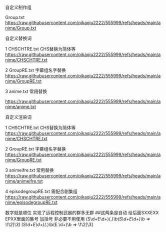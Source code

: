 自定义制作组

Group.txt https://raw.githubusercontent.com/pikaqiu2222/555999/refs/heads/main/anime/Group.txt

自定义替换词

1 CHSCHTRE.txt CHS替换为简体等 https://raw.githubusercontent.com/pikaqiu2222/555999/refs/heads/main/anime/CHSCHTRE.txt

2 GroupRE.txt 字幕组名字替换 https://raw.githubusercontent.com/pikaqiu2222/555999/refs/heads/main/anime/GroupRE.txt

3 anime.txt 常用替换

https://raw.githubusercontent.com/pikaqiu2222/555999/refs/heads/main/anime/anime.txt


自定义渲染词

1 CHSCHTRE.txt CHS替换为简体等 https://raw.githubusercontent.com/pikaqiu2222/555999/refs/heads/main/anime/CHSCHTRE.txt

2 GroupRE.txt 字幕组名字替换 https://raw.githubusercontent.com/pikaqiu2222/555999/refs/heads/main/anime/GroupRE.txt

3 animeifre.txt 常用替换 https://raw.githubusercontent.com/pikaqiu2222/555999/refs/heads/main/anime/animeifre.txt

4 episodegroupRE.txt 需配合剧集组 https://raw.githubusercontent.com/pikaqiu2222/555999/refs/heads/main/anime/episodegroupRE.txt

数字就是顺位 实现了远程控制武器的群多无群
##这两条是自动 给后面SXXEXX EPXX里面的集号 加括号 非必要不用使用
(S\d+E\d+)(.*)\b(S\d+E\d+)\b => \1\2[\3]
(S\d+E\d+)(.*)\b(E.\d+)\b => \1\2[\3]


